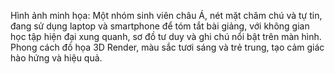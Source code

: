 Hình ảnh minh họa: Một nhóm sinh viên châu Á, nét mặt chăm chú và tự tin, đang sử dụng laptop và smartphone để tóm tắt bài giảng, với không gian học tập hiện đại xung quanh, sơ đồ tư duy và ghi chú nổi bật trên màn hình. Phong cách đồ họa 3D Render, màu sắc tươi sáng và trẻ trung, tạo cảm giác hào hứng và hiệu quả.